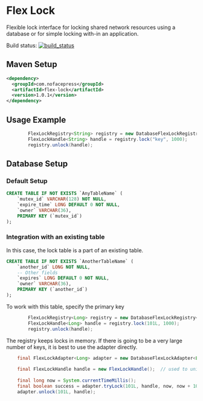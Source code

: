 # Flex Lock

Flexible lock interface for locking shared network resources using a database or for simple locking with-in an application.

 Build status: [![build_status](https://travis-ci.org/nofacepress/flex-lock.svg?branch=master)](https://travis-ci.org/nofacepress/flex-lock)

## Maven Setup

```xml
<dependency>
  <groupId>com.nofacepress</groupId>
  <artifactId>flex-lock</artifactId>
  <version>1.0.1</version>
</dependency>
```

## Usage Example

```java
		FlexLockRegistry<String> registry = new DatabaseFlexLockRegistry<String>(DB_DRIVER, DB_URL, DB_USER, DB_PASSWORD, DB_TABLE_NAME);
		FlexLockHandle<String> handle = registry.lock("key", 1000);
		registry.unlock(handle);
```

## Database Setup

### Default Setup

```sql
CREATE TABLE IF NOT EXISTS `AnyTableName` (
	`mutex_id` VARCHAR(128) NOT NULL,
	`expire_time` LONG DEFAULT 0 NOT NULL,
	`owner` VARCHAR(36),
	PRIMARY KEY (`mutex_id`)
);
```

### Integration with an existing table

In this case, the lock table is a part of an existing table.

```sql
CREATE TABLE IF NOT EXISTS `AnotherTableName` (
	`another_id` LONG NOT NULL,
	-- Other fields
	`expires` LONG DEFAULT 0 NOT NULL,
	`owner` VARCHAR(36),
	PRIMARY KEY (`another_id`)
);
```

To work with this table, specify the primary key

```java
		FlexLockRegistry<Long> registry = new DatabaseFlexLockRegistry<Long>(DB_DRIVER, DB_URL, DB_USER, DB_PASSWORD, "AnotherTableName", "another_id", "expires", "owner");
		FlexLockHandle<Long> handle = registry.lock(101L, 1000);
		registry.unlock(handle);
```

The registry keeps locks in memory.  If there is going to be a very large number of keys, it is best to use the adapter directly.

```java
    final FlexLockAdapter<Long> adapter = new DatabaseFlexLockAdapter<Long>(DB_DRIVER, DB_URL, DB_USER, DB_PASSWORD, "AnotherTableName", "another_id", "expires", "owner");
		
	final FlexLockHandle handle = new FlexLockHandle();  // used to uniquely identify the owner
	
    final long now = System.currentTimeMillis();
    final boolean success = adapter.tryLock(101L, handle, now, now + 10000);
    adapter.unlock(101L, handle);

```